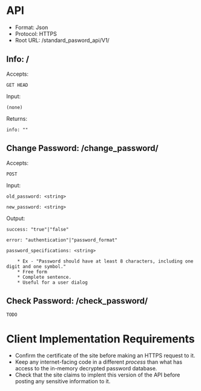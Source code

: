 # API

* Format: Json
* Protocol: HTTPS
* Root URL: /standard_pasword_api/V1/

## Info: /

Accepts:

    GET HEAD

Input:

    (none)

Returns:

    info: ""

## Change Password: /change_password/

Accepts:

    POST

Input:

    old_password: <string>

    new_password: <string>

Output:

    success: "true"|"false"

    error: "authentication"|"password_format"

    password_specifications: <string>

        * Ex - "Password should have at least 8 characters, including one digit and one symbol."
        * Free form
        * Complete sentence.
        * Useful for a user dialog

## Check Password: /check_password/

    TODO

# Client Implementation Requirements

* Confirm the certificate of the site before making an HTTPS request to it.
* Keep any internet-facing code in a different *process* than what has access to the in-memory decrypted password database.
* Check that the site claims to implent this version of the API before posting any sensitive information to it.
